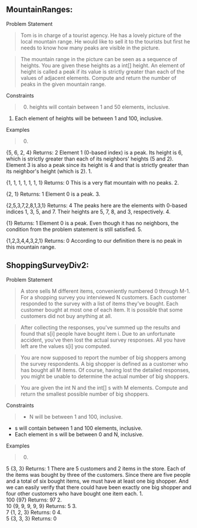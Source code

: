 ## MountainRanges:
Problem Statement

> Tom is in charge of a tourist agency. He has a lovely picture of the local mountain range. He would like to sell it to the tourists but first he needs to know how many peaks are visible in the picture.

>The mountain range in the picture can be seen as a sequence of heights. You are given these heights as a int[] height. An element of height is called a peak if its value is strictly greater than each of the values of adjacent elements. Compute and return the number of peaks in the given mountain range.

Constraints
>0.	heights will contain between 1 and 50 elements, inclusive.
1.	Each element of heights will be between 1 and 100, inclusive.

Examples
>0.    	
{5, 6, 2, 4}
Returns: 2
Element 1 (0-based index) is a peak. Its height is 6, which is strictly greater than each of its neighbors' heights (5 and 2). Element 3 is also a peak since its height is 4 and that is strictly greater than its neighbor's height (which is 2).
1.	
    	
{1, 1, 1, 1, 1, 1, 1}
Returns: 0
This is a very flat mountain with no peaks.
2.	
    	
{2, 1}
Returns: 1
Element 0 is a peak.
3.	
    	
{2,5,3,7,2,8,1,3,1}
Returns: 4
The peaks here are the elements with 0-based indices 1, 3, 5, and 7. Their heights are 5, 7, 8, and 3, respectively.
4.	
    	
{1}
Returns: 1
Element 0 is a peak. Even though it has no neighbors, the condition from the problem statement is still satisfied.
5.	
    	
{1,2,3,4,4,3,2,1}
Returns: 0
According to our definition there is no peak in this mountain range.

## ShoppingSurveyDiv2:

Problem Statement

>A store sells M different items, conveniently numbered 0 through M-1. For a shopping survey you interviewed N customers. Each customer responded to the survey with a list of items they've bought. Each customer bought at most one of each item. It is possible that some customers did not buy anything at all.

>After collecting the responses, you've summed up the results and found that s[i] people have bought item i. Due to an unfortunate accident, you've then lost the actual survey responses. All you have left are the values s[i] you computed.

>You are now supposed to report the number of big shoppers among the survey respondents. A big shopper is defined as a customer who has bought all M items. Of course, having lost the detailed responses, you might be unable to determine the actual number of big shoppers.

>You are given the int N and the int[] s with M elements. Compute and return the smallest possible number of big shoppers.

Constraints
>*	N will be between 1 and 100, inclusive.
*	s will contain between 1 and 100 elements, inclusive.
*	Each element in s will be between 0 and N, inclusive.

Examples
>0.    	
5
{3, 3}
Returns: 1
There are 5 customers and 2 items in the store. Each of the items was bought by three of the customers. Since there are five people and a total of six bought items, we must have at least one big shopper. And we can easily verify that there could have been exactly one big shopper and four other customers who have bought one item each.
1.	  	
100
{97}
Returns: 97
2.	  	
10
{9, 9, 9, 9, 9}
Returns: 5
3.    	
7
{1, 2, 3}
Returns: 0
4.	  	
5
{3, 3, 3}
Returns: 0
